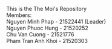This is the The Moi's Repository  
Members:  
Nguyen Minh Phap - 21522441 (Leader)  
Nguyen Phuoc Hung - 21520252  
Chu Van Cuong - 21521776  
Pham Tran Anh Khoi - 21520303  

